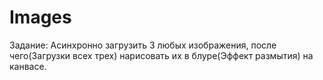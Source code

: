 # Images
Задание:
    Асинхронно загрузить 3 любых изображения, после чего(Загрузки всех трех) нарисовать их в блуре(Эффект размытия) на канвасе.

